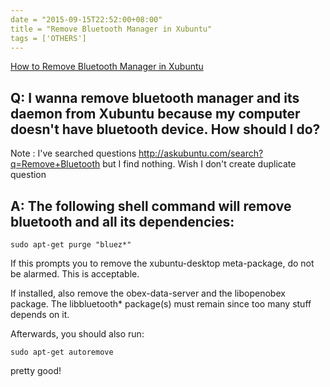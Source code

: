 ```yaml
---
date = "2015-09-15T22:52:00+08:00"
title = "Remove Bluetooth Manager in Xubuntu"
tags = ['OTHERS']
---
```


[How to Remove Bluetooth Manager in Xubuntu](http://askubuntu.com/questions/305856/how-to-remove-bluetooth-manager-in-xubuntu)
## Q: I wanna remove bluetooth manager and its daemon from Xubuntu because my computer doesn't have bluetooth device. How should I do?
Note : I've searched questions http://askubuntu.com/search?q=Remove+Bluetooth but I find nothing. Wish I don't create duplicate question

## A: The following shell command will remove bluetooth and all its dependencies:

```
sudo apt-get purge "bluez*"
```
If this prompts you to remove the xubuntu-desktop meta-package, do not be alarmed. This is acceptable.

If installed, also remove the obex-data-server and the libopenobex package. The libbluetooth* package(s) must remain since too many stuff depends on it.

Afterwards, you should also run:
```
sudo apt-get autoremove
```
pretty good!